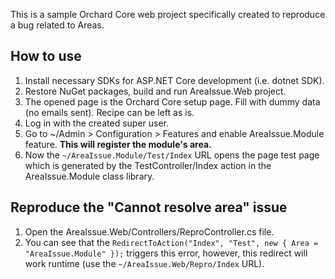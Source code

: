 This is a sample Orchard Core web project specifically created to reproduce a bug related to Areas.

## How to use

1. Install necessary SDKs for ASP.NET Core development (i.e. dotnet SDK).
2. Restore NuGet packages, build and run AreaIssue.Web project.
3. The opened page is the Orchard Core setup page. Fill with dummy data (no emails sent). Recipe can be left as is.
4. Log in with the created super user.
5. Go to ~/Admin > Configuration > Features and enable AreaIssue.Module feature. **This will register the module's area.**
6. Now the `~/AreaIssue.Module/Test/Index` URL opens the page test page which is generated by the TestController/Index action in the AreaIssue.Module class library.

## Reproduce the "Cannot resolve area" issue

1. Open the AreaIssue.Web/Controllers/ReproController.cs file.
2. You can see that the `RedirectToAction("Index", "Test", new { Area = "AreaIssue.Module" });` triggers this error, however, this redirect will work runtime (use the `~/AreaIssue.Web/Repro/Index` URL).